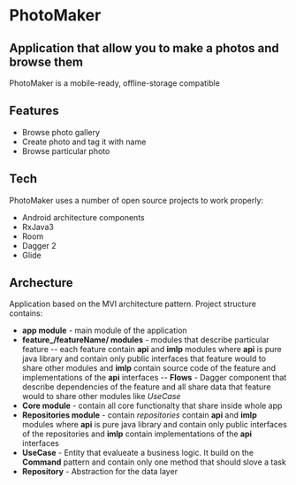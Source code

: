 # PhotoMaker
## Application that allow you to make a photos and browse them

PhotoMaker is a mobile-ready, offline-storage compatible

## Features
- Browse photo gallery
- Create photo and tag it with name
- Browse particular photo

## Tech

PhotoMaker uses a number of open source projects to work properly:

- Android architecture components 
- RxJava3
- Room
- Dagger 2
- Glide

## Archecture
 Application based on the MVI architecture pattern.
 Project structure contains:
 - **app module** - main module of the application
 - **feature_/featureName/ modules** - modules that describe particular feature
 -- each feature contain **api** and **imlp** modules where **api** is pure java library and contain only public interfaces that feature would to share other modules and **imlp** contain source code of the feature and implementations of the **api** interfaces
-- **Flows** - Dagger component that describe dependencies of the feature and all share data that feature would to share other modules like *UseCase*
- **Core module** - contain all core functionalty that share inside whole app
- **Repositories module** - contain *repositories* contain **api** and **imlp** modules where **api** is pure java library and contain only public interfaces of the repositories and **imlp** contain implementations of the **api** interfaces
- **UseCase** - Entity that evalueate a business logic. It build on the **Command** pattern and contain only one method that should slove a task
- **Repository** - Abstraction for the data layer
